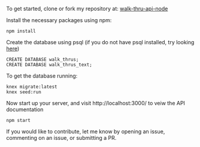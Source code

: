 To get started, clone or fork my repository at:
[walk-thru-api-node](https://github.com/samuelssnider/walk-thru-api-node)

Install the necessary packages using npm:
```
npm install
```
Create the database using psql (if you do not have psql installed, try looking [here](https://launchschool.com/blog/how-to-install-postgresql-on-a-mac))
```
CREATE DATABASE walk_thrus;
CREATE DATABASE walk_thrus_text;
```

To get the database running:
```
knex migrate:latest
knex seed:run
```

Now start up your server, and visit http://localhost:3000/ to veiw the API documentation

```
npm start
```


If you would like to contribute, let me know by opening an issue, commenting on an issue, or submitting a PR.
